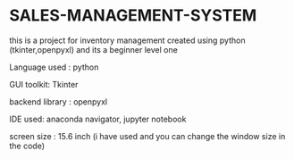 # SALES-MANAGEMENT-SYSTEM
this is a project for inventory management created using python (tkinter,openpyxl) and its a beginner level one

Language used : python


GUI toolkit: Tkinter


backend library : openpyxl


IDE used: anaconda navigator, jupyter notebook


screen size : 15.6 inch (i have used and you can change the window size in the code)

